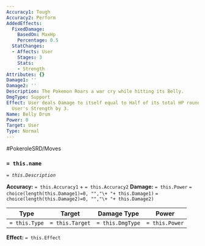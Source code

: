 ```yaml
---
Accuracy1: Tough
Accuracy2: Perform
AddedEffects:
  FixedDamage:
    BasedOn: MaxHp
    Percentage: 0.5
  StatChanges:
  - Affects: User
    Stages: 3
    Stats:
    - Strength
Attributes: {}
Damage1: ''
Damage2: ''
Description: The Pokemon Roars a war cry while hitting its Belly.
DmgType: Support
Effect: User deals Damage to itself equal to Half of its total HP rounded down. Increase
  User's Strength by 3.
Name: Belly Drum
Power: 0
Target: User
Type: Normal
---
```


#PokeroleSRD/Moves

### `= this.name` 
*`= this.Description`*

**Accuracy:** `= this.Accuracy1` + `= this.Accuracy2`
**Damage:** `= this.Power` `= choice(length(this.Damage1)=0, "","\+ "+ this.Damage1)` `= choice(length(this.Damage2)=0, "","\+ "+ this.Damage2)`

| Type          | Target          | Damage Type          | Power          |
| ------------- | --------------- | ---------------- | -------------- |
| `= this.Type` | `= this.Target` | `= this.DmgType` | `= this.Power` | 

**Effect:** `= this.Effect`